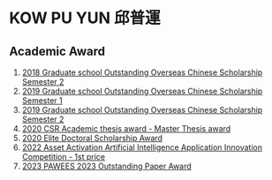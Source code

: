 <h1>KOW PU YUN 邱普運 </h1>


<h2>Academic Award </h2>

1. [2018 Graduate school Outstanding Overseas Chinese Scholarship Semester 2](https://github.com/puyun321/puyun321.github.io/files/9967282/107-2.pdf)
2. [2019 Graduate school Outstanding Overseas Chinese Scholarship Semester 1](https://github.com/puyun321/puyun321.github.io/files/9967297/1.pdf)
3. [2019 Graduate school Outstanding Overseas Chinese Scholarship Semester 2](https://github.com/puyun321/puyun321.github.io/files/9967298/2.pdf)
4. [2020 CSR Academic thesis award - Master Thesis award](https://taise.org.tw/news-view.php?ID=1877)
5. [2020 Elite Doctoral Scholarship Award](https://www.aca.ntu.edu.tw/WebUPD/aca/GAADService/109%E5%84%AA%E5%8D%9A%E7%8D%8E%E5%8B%B5%E5%90%8D%E5%86%8Av1110302.pdf)
6. [2022 Asset Activation Artificial Intelligence Application Innovation Competition - 1st price](https://www.iatyu.nat.gov.tw/view.php?theme=hot_news&subtheme=&id=77&print=Y)
7. [2023 PAWEES 2023 Outstanding Paper Award]([https://www.iatyu.nat.gov.tw/view.php?theme=hot_news&subtheme=&id=77&print=Y](https://pawees2023.com/program/)https://pawees2023.com/program/)
